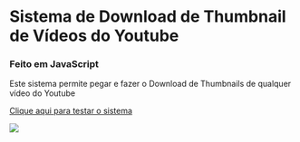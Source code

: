 # Sistema de Download de Thumbnail de Vídeos do Youtube
### Feito em JavaScript
<p>Este sistema permite pegar e fazer o Download de Thumbnails de qualquer vídeo do Youtube</p>
<a href="https://freddydanilo.github.io/sistemadownloadthumbnailvideoyoutube/">Clique aqui para testar o sistema</a>
<p></p>
<img src="https://user-images.githubusercontent.com/71949651/192152173-d98ad17e-5746-4cee-9938-ca1aca7a8d7d.png"/>
